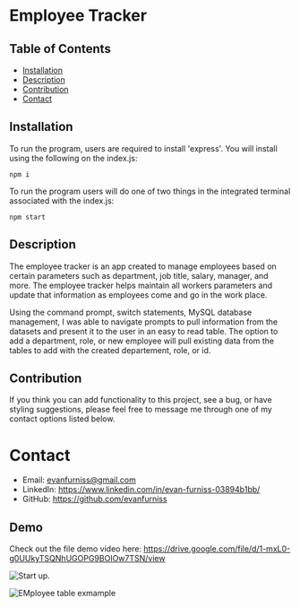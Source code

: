 # Employee Tracker

## Table of Contents
* [Installation](#installation)
* [Description](#discription)
* [Contribution](#contribution)
* [Contact](#contact)

## Installation

To run the program, users are required to install 'express'. You will install using the following on the index.js:

    npm i

To run the program users will do one of two things in the integrated terminal associated with the index.js:

    npm start

## Description

The employee tracker is an app created to manage employees based on certain parameters such as department, job title, salary, manager, and more. The employee tracker helps maintain all workers parameters and update that information as employees come and go in the work place.

Using the command prompt, switch statements, MySQL database management, I was able to navigate prompts to pull information from the datasets and present it to the user in an easy to read table. The option to add a department, role, or new employee will pull existing data from the tables to add with the created departement, role, or id.

## Contribution

If you think you can add functionality to this project, see a bug, or have styling suggestions, please feel free to message me through one of my contact options listed below.

# Contact

* Email: evanfurniss@gmail.com
* LinkedIn: https://www.linkedin.com/in/evan-furniss-03894b1bb/
* GitHub: https://github.com/evanfurniss

## Demo

Check out the file demo video here: https://drive.google.com/file/d/1-mxL0-g0UUkyTSQNhUGOPG9BOIOw7TSN/view

![Start up.](./public/pics/start.png)

![EMployee table exmample](./public/pics/ex.png)